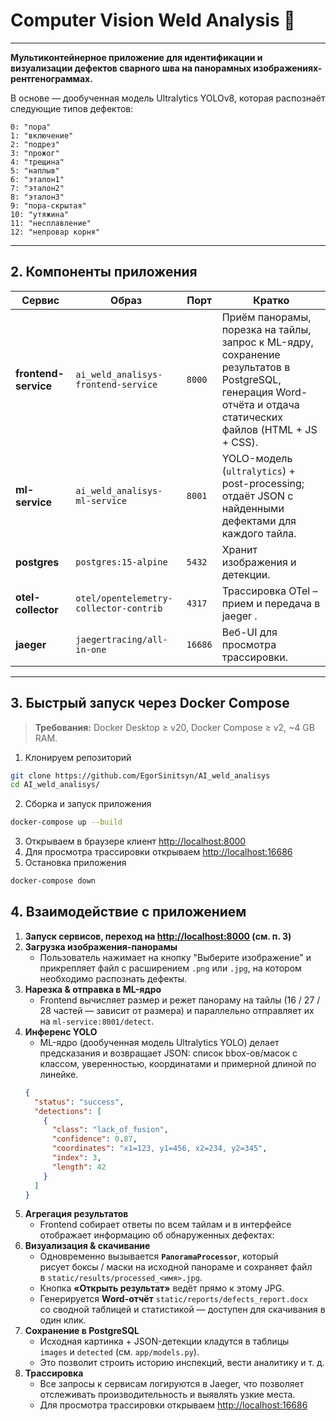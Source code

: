# Computer Vision Weld Analysis 🚀  

---
**Мультиконтейнерное приложение для идентификации и визуализации дефектов сварного шва на панорамных изображениях-рентгенограммах.**

В основе — дообученная модель Ultralytics YOLOv8, которая распознаёт следующие типов дефектов:

    0: "пора"
    1: "включение"
    2: "подрез"
    3: "прожог"
    4: "трещина"
    5: "наплыв"
    6: "эталон1"
    7: "эталон2"
    8: "эталон3"
    9: "пора-скрытая"
    10: "утяжина"
    11: "несплавление"
    12: "непровар корня"


---

## 2. Компоненты приложения

| Сервис | Образ | Порт | Кратко                                                                                                                                                        |
|--------|-------|------|---------------------------------------------------------------------------------------------------------------------------------------------------------------|
| **frontend-service** | `ai_weld_analisys-frontend-service` | `8000` | Приём панорамы, порезка на тайлы, запрос к ML-ядру, сохранение результатов в PostgreSQL, генерация Word-отчёта и отдача статических файлов (HTML + JS + CSS). |
| **ml-service** | `ai_weld_analisys-ml-service` | `8001` | YOLO-модель (`ultralytics`) + post-processing; отдаёт JSON с найденными дефектами для каждого тайла.                                                          |
| **postgres** | `postgres:15-alpine` | `5432` | Хранит изображения и детекции.                                                                                                                                |
| **otel-collector** | `otel/opentelemetry-collector-contrib` | `4317` | Трассировка OTel – прием и передача в jaeger .                                                                                                                |
| **jaeger**  | `jaegertracing/all-in-one` | `16686` | Веб-UI для просмотра трассировки.                                                                                                                             |

---

## 3. Быстрый запуск через Docker Compose

> **Требования:** Docker Desktop ≥ v20, Docker Compose ≥ v2, ~4 GB RAM.

1) Клонируем репозиторий
```bash
git clone https://github.com/EgorSinitsyn/AI_weld_analisys
cd AI_weld_analisys/
```
2) Сборка и запуск приложения
```bash
docker-compose up --build
```
3) Открываем в браузере клиент [http://localhost:8000](http://localhost:8000)
4) Для просмотра трассировки открываем [http://localhost:16686](http://localhost:16686)
5) Остановка приложения
```bash
docker-compose down
```

## 4. Взаимодействие с приложением

1. **Запуск сервисов, переход на [http://localhost:8000](http://localhost:8000) (см. п. 3)**
2. **Загрузка изображения-панорамы**
   - Пользователь нажимает на кнопку "Выберите изображение" и прикрепляет файл с расширением `.png` или `.jpg`, на котором необходимо распознать дефекты. 
3. **Нарезка & отправка в ML-ядро** 
   - Frontend вычисляет размер и режет панораму на тайлы (16 / 27 / 28 частей — зависит от размера) и параллельно отправляет их на `ml-service:8001/detect`.
4. **Инференс YOLO**  
   - ML-ядро (дообученная модель Ultralytics YOLO) делает предсказания и возвращает JSON: список bbox-ов/масок с классом, уверенностью, координатами и примерной длиной по линейке.
   ```json
   {
     "status": "success",
     "detections": [
       {
         "class": "lack_of_fusion",
         "confidence": 0.87,
         "coordinates": "x1=123, y1=456, x2=234, y2=345",
         "index": 3,
         "length": 42
       }
     ]
   }
   ```
5. **Агрегация результатов**
   - Frontend собирает ответы по всем тайлам и в интерфейсе отображает информацию об обнаруженных дефектах:
6. **Визуализация & скачивание**
   - Одновременно вызывается **`PanoramaProcessor`**, который  
     рисует боксы / маски на исходной панораме и сохраняет файл  
     в `static/results/processed_<имя>.jpg`.
   - Кнопка **«Открыть результат»** ведёт прямо к этому JPG.
   - Генерируется **Word-отчёт** `static/reports/defects_report.docx`  
     со сводной таблицей и статистикой — доступен для скачивания в один клик.
7. **Сохранение в PostgreSQL**
   - Исходная картинка + JSON-детекции кладутся в таблицы  
     `images` и `detected` (см. `app/models.py`).
   - Это позволит строить историю инспекций, вести аналитику и т. д.
8. **Трассировка**
   - Все запросы к сервисам логируются в Jaeger, что позволяет отслеживать производительность и выявлять узкие места.
   - Для просмотра трассировки открываем [http://localhost:16686](http://localhost:16686)
